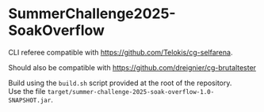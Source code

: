 # SummerChallenge2025-SoakOverflow

CLI referee compatible with https://github.com/Telokis/cg-selfarena.

Should also be compatible with https://github.com/dreignier/cg-brutaltester


Build using the `build.sh` script provided at the root of the repository.  
Use the file `target/summer-challenge-2025-soak-overflow-1.0-SNAPSHOT.jar`.

